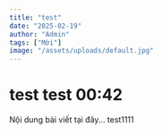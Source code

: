 ```yaml
---
title: "test"
date: "2025-02-19"
author: "Admin"
tags: ["Mới"]
image: "/assets/uploads/default.jpg"
---
```

# test test 00:42

Nội dung bài viết tại đây...
test1111